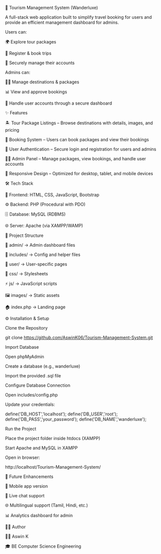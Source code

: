 🧳 Tourism Management System (Wanderluxe)

A full-stack web application built to simplify travel booking for users and provide an efficient management dashboard for admins.

Users can:

🌍 Explore tour packages

📝 Register & book trips

🔐 Securely manage their accounts

Admins can:

🧑‍💼 Manage destinations & packages

📊 View and approve bookings

👥 Handle user accounts through a secure dashboard


✨ Features

🏝 Tour Package Listings – Browse destinations with details, images, and pricing

📝 Booking System – Users can book packages and view their bookings

🔐 User Authentication – Secure login and registration for users and admins

🧑‍💼 Admin Panel – Manage packages, view bookings, and handle user accounts

📱 Responsive Design – Optimized for desktop, tablet, and mobile devices


🛠 Tech Stack

🎨 Frontend: HTML, CSS, JavaScript, Bootstrap

⚙️ Backend: PHP (Procedural with PDO)

🗄 Database: MySQL (RDBMS)

🌐 Server: Apache (via XAMPP/WAMP)


📁 Project Structure

📂 admin/ → Admin dashboard files

📂 includes/ → Config and helper files

📂 user/ → User-specific pages

🎨 css/ → Stylesheets

⚡ js/ → JavaScript scripts

🖼 images/ → Static assets

🏠 index.php → Landing page


⚙️ Installation & Setup

Clone the Repository

git clone https://github.com/AswinK06/Tourism-Management-System.git


Import Database

Open phpMyAdmin

Create a database (e.g., wanderluxe)

Import the provided .sql file

Configure Database Connection

Open includes/config.php

Update your credentials:

define('DB_HOST','localhost');
define('DB_USER','root');
define('DB_PASS','your_password');
define('DB_NAME','wanderluxe');


Run the Project

Place the project folder inside htdocs (XAMPP)

Start Apache and MySQL in XAMPP


Open in browser:

http://localhost/Tourism-Management-System/


🔮 Future Enhancements

📱 Mobile app version

💬 Live chat support

🌐 Multilingual support (Tamil, Hindi, etc.)

📊 Analytics dashboard for admin


🙋‍♂️ Author

👨‍💻 Aswin K

🎓 BE Computer Science Engineering

